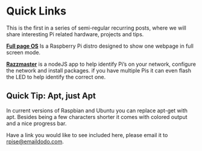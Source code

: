 # Quick Links #

This is the first in a series of semi-regular recurring posts, where we will share interesting Pi related hardware, projects and tips. 

**[Full page OS](https://github.com/guysoft/FullPageOS)** Is a Raspberry Pi distro designed to show one webpage in full screen mode. 

**[Razzmaster](https://www.pubnub.com/blog/2016-06-08-introducing-razzmaster-a-free-tool-to-configure-raspberry-pis-over-the-network/)** is a nodeJS app to help identify Pi’s on your network, configure the network and install packages. if you have multiple Pis it can even flash the LED to help identify the correct one. 

## Quick Tip: Apt, just Apt ##
In current versions of Raspbian and Ubuntu you can replace apt-get with apt. Besides being a few characters shorter it comes with colored output and a nice progress bar. 

Have a link you would like to see included here, please email it to [rpise@emaildodo.com](mailto://rpise@emaildod.com).

